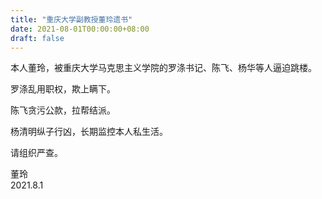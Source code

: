 ```yaml
---
title: "重庆大学副教授董玲遗书"
date: 2021-08-01T00:00:00+08:00
draft: false
---
```


本人董玲，被重庆大学马克思主义学院的罗涤书记、陈飞、杨华等人逼迫跳楼。

罗涤乱用职权，欺上瞒下。

陈飞贪污公款，拉帮结派。

杨清明纵子行凶，长期监控本人私生活。

请组织严查。

董玲  
2021.8.1